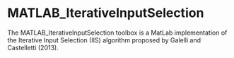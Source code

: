 MATLAB_IterativeInputSelection
==============================

The MATLAB_IterativeInputSelection toolbox is a MatLab implementation of the Iterative Input Selection (IIS) algorithm proposed by Galelli and Castelletti (2013).
